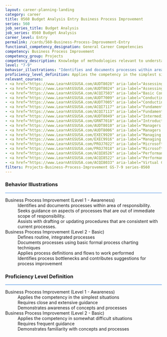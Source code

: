 ```yaml
---
layout: career-planning-landing
category: career
title: 0560 Budget Analysis Entry Business Process Improvement
series: 560
job_series_title: Budget Analysis
job_series: 0560 Budget Analysis
career_level: Entry
permalink: /cards/560-Business-Process-Improvement-Entry
functional_competency_designation: General Career Competencies
competency: Business Process Improvement
competency_group: Projects
competency_description: Knowledge of methodologies relevant to understanding, analyzing, and optimizing existing business processes; documents and understands current business processes, identifies issues, suggests process improvements, participates in implementing improvements, or monitors to ensure that improvements work as designed.
level: "7-9"
behavior_illustrations: "Identifies and documents processes within area of responsibility. ? Seeks guidance on aspects of processes that are out of immediate scope of responsibility. ? Assists with drafting or updating procedures that are consistent with current processes. ? Defines routine, integrated processes ? Documents processes using basic formal process charting techniques ? Applies process definitions and flows to work performed ? Identifies process bottlenecks and contributes suggestions for process improvement"
proficiency_level_definition: Applies the competency in the simplest situations ? Requires close and extensive guidance ? Demonstrates awareness of concepts and processes ? Applies the competency in somewhat difficult situations ? Requires frequent guidance ? Demonstrates familiarity with concepts and processes 
relevant_courses: 
- <a href="https://www.LearnAtGSUSA.com/AUDT8028" aria-label="Assessing Controls in Performance Audits (AUDT8021), GSU - https://www.LearnAtGSUSA.com/AUDT8028">Assessing Controls in Performance Audits (AUDT8021), GSU</a>
- <a href="https://www.LearnAtGSUSA.com/AUDT8024" aria-label="Assessing Controls in Performance Audits (AUDT8021), GSU - https://www.LearnAtGSUSA.com/AUDT8024">Assessing Controls in Performance Audits (AUDT8021), GSU</a>
- <a href="https://www.LearnAtGSUSA.com/ACQI7503" aria-label="Basic Contract Administration (ACQI7500), GSU - https://www.LearnAtGSUSA.com/ACQI7503">Basic Contract Administration (ACQI7500), GSU</a>
- <a href="https://www.LearnAtGSUSA.com/AUDT7009" aria-label="Conducting Perfromance Audits(AUDT7002), GSU - https://www.LearnAtGSUSA.com/AUDT7009">Conducting Perfromance Audits(AUDT7002), GSU</a>
- <a href="https://www.LearnAtGSUSA.com/AUDT7005" aria-label="Conducting Perfromance Audits(AUDT7002), GSU - https://www.LearnAtGSUSA.com/AUDT7005">Conducting Perfromance Audits(AUDT7002), GSU</a>
- <a href="https://www.LearnAtGSUSA.com/ACQI7117" aria-label="Fundamentals of Project and Program Management (ACQI7110), GSU - https://www.LearnAtGSUSA.com/ACQI7117">Fundamentals of Project and Program Management (ACQI7110), GSU</a>
- <a href="https://www.LearnAtGSUSA.com/ACQI7113" aria-label="Fundamentals of Project and Program Management (ACQI7110), GSU - https://www.LearnAtGSUSA.com/ACQI7113">Fundamentals of Project and Program Management (ACQI7110), GSU</a>
- <a href="https://www.LearnAtGSUSA.com/AUDT8049" aria-label="Intermediate Performance Auditing (AUDT8046), GSU - https://www.LearnAtGSUSA.com/AUDT8049">Intermediate Performance Auditing (AUDT8046), GSU</a>
- <a href="https://www.LearnAtGSUSA.com/GRNT7018" aria-label="Introduction to Grants Management (GRNT7015), GSU - https://www.LearnAtGSUSA.com/GRNT7018">Introduction to Grants Management (GRNT7015), GSU</a>
- <a href="https://www.LearnAtGSUSA.com/AUDT8010" aria-label="Managers and Auditors Roles in Assessing Internal Controls (AUDT8003), GSU - https://www.LearnAtGSUSA.com/AUDT8010">Managers and Auditors Roles in Assessing Internal Controls (AUDT8003), GSU</a>
- <a href="https://www.LearnAtGSUSA.com/AUDT8006" aria-label="Managers and Auditors Roles in Assessing Internal Controls (AUDT8003), GSU - https://www.LearnAtGSUSA.com/AUDT8006">Managers and Auditors Roles in Assessing Internal Controls (AUDT8003), GSU</a>
- <a href="https://www.LearnAtGSUSA.com/EXEC9920" aria-label="Managing for Resullts (EXEC9913), GSU - https://www.LearnAtGSUSA.com/EXEC9920">Managing for Resullts (EXEC9913), GSU</a>
- <a href="https://www.LearnAtGSUSA.com/EXEC9916" aria-label="Managing for Resullts (EXEC9913), GSU - https://www.LearnAtGSUSA.com/EXEC9916">Managing for Resullts (EXEC9913), GSU</a>
- <a href="https://www.LearnAtGSUSA.com/PROJ7022" aria-label="Microsoft Project&#58; Introduction (PROJ7015), GSU - https://www.LearnAtGSUSA.com/PROJ7022">Microsoft Project&#58; Introduction (PROJ7015), GSU</a>
- <a href="https://www.LearnAtGSUSA.com/PROJ7018" aria-label="Microsoft Project&#58; Introduction (PROJ7015), GSU - https://www.LearnAtGSUSA.com/PROJ7018">Microsoft Project&#58; Introduction (PROJ7015), GSU</a>
- <a href="https://www.LearnAtGSUSA.com/ACQI8526" aria-label="Performance Work Statements (ACQI8519), GSU - https://www.LearnAtGSUSA.com/ACQI8526">Performance Work Statements (ACQI8519), GSU</a>
- <a href="https://www.LearnAtGSUSA.com/ACQI8522" aria-label="Performance Work Statements (ACQI8519), GSU - https://www.LearnAtGSUSA.com/ACQI8522">Performance Work Statements (ACQI8519), GSU</a>
- <a href="https://www.LearnAtGSUSA.com/ACQI8033" aria-label="Virtual Contract Management (ACQI8030), GSU - https://www.LearnAtGSUSA.com/ACQI8033">Virtual Contract Management (ACQI8030), GSU</a>
filters: Projects-Business-Process-Improvement GS-7-9 series-0560
---
```


<div class="desktop:grid-col-6 margin-y-3">
  <div class="border-top-2 bg-white padding-3 shadow-5 height-full members-hover border-1px button-border border-top-blue radius-lg card-text-color">
    <h3>Behavior Illustrations</h3>
    <hr style="background-color: #1b74e0 !important;"/>
    <dl class="text-base card-content-color"><dt>Business Process Improvement (Level 1 - Awareness)</dt><dd>Identifies and documents processes within area of responsibility. </dd><dd> Seeks guidance on aspects of processes that are out of immediate scope of responsibility. </dd><dd> Assists with drafting or updating procedures that are consistent with current processes.</dd><dt>Business Process Improvement (Level 2 - Basic)</dt><dd>Defines routine, integrated processes </dd><dd> Documents processes using basic formal process charting techniques </dd><dd> Applies process definitions and flows to work performed </dd><dd> Identifies process bottlenecks and contributes suggestions for process improvement</dd></dl>
  </div>
</div>
<div class="desktop:grid-col-6 margin-y-3">
  <div class="border-top-2 bg-white padding-3 shadow-5 height-full members-hover border-1px button-border border-top-blue radius-lg card-text-color">
    <h3>Proficiency Level Definition</h3>
     <hr style="background-color: #1b74e0 !important;"/>
    <dl class="text-base card-content-color"><dt>Business Process Improvement (Level 1 - Awareness)</dt><dd>Applies the competency in the simplest situations </dd><dd> Requires close and extensive guidance </dd><dd> Demonstrates awareness of concepts and processes</dd><dt>Business Process Improvement (Level 2 - Basic)</dt><dd>Applies the competency in somewhat difficult situations </dd><dd> Requires frequent guidance </dd><dd> Demonstrates familiarity with concepts and processes </dd></dl>
  </div>
</div>